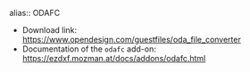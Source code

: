 alias:: ODAFC

- Download link: <https://www.opendesign.com/guestfiles/oda_file_converter>
- Documentation of the `odafc` add-on: <https://ezdxf.mozman.at/docs/addons/odafc.html>